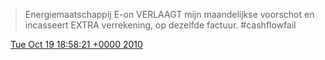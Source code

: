 > Energiemaatschappij E\-on VERLAAGT mijn maandelijkse voorschot en  incasseert EXTRA verrekening, op dezelfde factuur\. \#cashflowfail

<img src="../../media/tweet.ico" width="12" /> [Tue Oct 19 18:58:21 +0000 2010](https://twitter.com/DromerDenker/status/27859606046)
